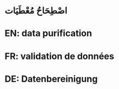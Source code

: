 # اصْطِحَاحُ مُعْطَيَات

# EN: data purification

# FR: validation de données

# DE: Datenbereinigung
